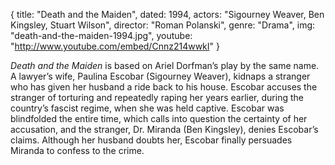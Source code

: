 {
  title: "Death and the Maiden",
  dated: 1994,
  actors: "Sigourney Weaver, Ben Kingsley, Stuart Wilson",
  director: "Roman Polanski",
  genre: "Drama",
  img: "death-and-the-maiden-1994.jpg",
  youtube: "http://www.youtube.com/embed/Cnnz214wwkI"
}

_Death and the Maiden_ is based on Ariel Dorfman’s play by the same name. A lawyer’s wife, Paulina Escobar (Sigourney Weaver), kidnaps a stranger who has given her husband a ride back to his house. Escobar accuses the stranger of torturing and repeatedly raping her years earlier, during the country’s fascist regime, when she was held captive. Escobar was blindfolded the entire time, which calls into question the certainty of her accusation, and the stranger, Dr. Miranda (Ben Kingsley), denies Escobar’s claims. Although her husband doubts her, Escobar finally persuades Miranda to confess to the crime.